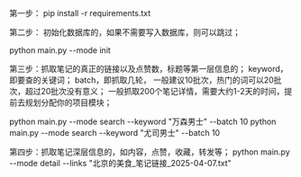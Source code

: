 第一步：
pip install -r requirements.txt

第二步：
初始化数据库的，如果不需要写入数据库，则可以跳过；

python main.py --mode init

第三步：抓取笔记的真正的链接以及点赞数，标题等第一层信息的；
keyword，即要查的关键词； batch，即抓取几轮， 一般建议10批次，热门的词可以20批次，超过20批次没有意义；
一般抓取200个笔记详情，需要大约1-2天的时间，提前去规划分配你的项目模块；

python main.py --mode search --keyword "万森男士" --batch 10
python main.py --mode search --keyword "尤司男士" --batch 10

第四步：抓取笔记深层信息的，如内容，点赞，收藏，转发等；
python main.py --mode detail --links "北京的美食_笔记链接_2025-04-07.txt"